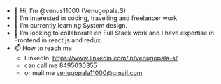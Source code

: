 - 👋 Hi, I’m @venus11000 (Venugopala.S)
- 👀 I’m interested in coding, travelling and freelancer work
- 🌱 I’m currently learning System design.
- 💞️ I’m looking to collaborate on Full Stack work and I have expertise in Frontend in react.js and redux.
- 📫 How to reach me 
    - LinkedIn: https://www.linkedin.com/in/venugopala-s/
    - can call me 8495030355
    - or mail me venugopala11000@gmail.com

<!---
venus11000/venus11000 is a ✨ special ✨ repository because its `README.md` (this file) appears on your GitHub profile.
You can click the Preview link to take a look at your changes.
--->
